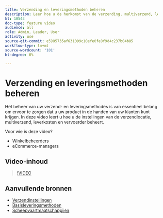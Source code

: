 ```yaml
---
title: Verzending en leveringsmethoden beheren
description: Leer hoe u de herkomst van de verzending, multiverzend, leverings kosten en dragerinstellingen voor uw winkel kunt configureren.
kt: 10543
doc-type: feature video
audience: all
role: Admin, Leader, User
activity: use
source-git-commit: e5985735af631099c10efe0fe0f9d4c237b04b85
workflow-type: tm+mt
source-wordcount: '101'
ht-degree: 0%

---
```


# Verzending en leveringsmethoden beheren

Het beheer van uw verzend- en leveringsmethodes is van essentieel belang om ervoor te zorgen dat u uw product in de handen van uw klanten kunt krijgen. In deze video leert u hoe u de instellingen van de verzendlocatie, multiverzend, leverkosten en vervoerder beheert.

Voor wie is deze video?

- Winkelbeheerders
- eCommerce-managers

## Video-inhoud

>[!VIDEO](https://video.tv.adobe.com/v/343658?quality=12&learn=on)

## Aanvullende bronnen

- [Verzendinstellingen](https://docs.magento.com/user-guide/shipping/shipping-settings.html)
- [Basisleveringsmethoden](https://docs.magento.com/user-guide/shipping/methods-basic.html)
- [Scheepvaartmaatschappijen](https://docs.magento.com/user-guide/shipping/carriers.html)
